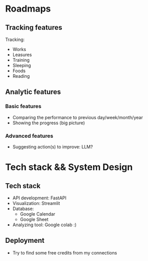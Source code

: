 # Roadmaps
## Tracking features
Tracking:
- Works 
- Leasures 
- Training 
- Sleeping
- Foods
- Reading

## Analytic features
### Basic features
- Comparing the performance to previous day/week/month/year
- Showing the progress (big picture)

### Advanced features
- Suggesting action(s) to improve: LLM?

# Tech stack && System Design
## Tech stack
- API development: FastAPI
- Visualization: Streamlit
- Database: 
    - Google Calendar
    - Google Sheet
- Analyzing tool: Google colab :) 

## Deployment
- Try to find some free credits from my connections





